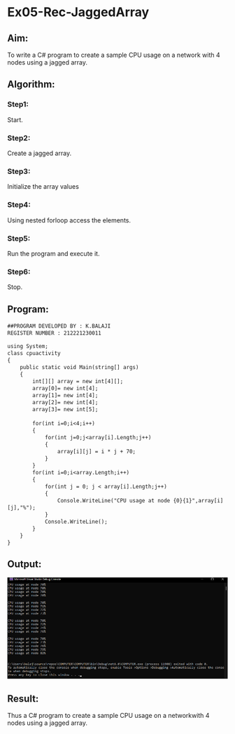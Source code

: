 # Ex05-Rec-JaggedArray
## Aim:
To write a C# program to create a sample CPU usage on a network with 4 nodes using a jagged array.
## Algorithm:
### Step1:
Start.
### Step2:
Create a jagged array.
### Step3:
Initialize the array values
### Step4:
Using nested forloop access the elements.
### Step5:
Run the program and execute it.
### Step6:
Stop.

## Program:
```
##PROGRAM DEVELOPED BY : K.BALAJI
REGISTER NUMBER : 212221230011
```
```
using System;
class cpuactivity
{
    public static void Main(string[] args)
    {
        int[][] array = new int[4][];
        array[0]= new int[4];
        array[1]= new int[4];
        array[2]= new int[4];
        array[3]= new int[5];

        for(int i=0;i<4;i++)
        {
            for(int j=0;j<array[i].Length;j++)
            {
                array[i][j] = i * j + 70;
            }
        }
        for(int i=0;i<array.Length;i++)
        {
            for(int j = 0; j < array[i].Length;j++)
            {
                Console.WriteLine("CPU usage at node {0}{1}",array[i][j],"%");
            }
            Console.WriteLine();
        }
    }
}
```

## Output:
![ou](./2.png)

## Result:
Thus a C# program to create a sample CPU usage on a networkwith 4 nodes using a jagged array.
